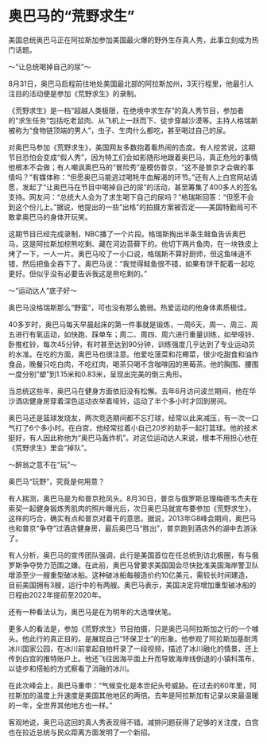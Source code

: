# 奥巴马的“荒野求生”

美国总统奥巴马正在阿拉斯加参加美国最火爆的野外生存真人秀，此事立刻成为热门话题。 

～“让总统喝掉自己的尿”～ 

8月31日，奥巴马启程前往地处美国最北部的阿拉斯加州，3天行程里，他最引人注目的活动便是参加《荒野求生》的录制。 

《荒野求生》是一档“超越人类极限，在绝境中求生存”的真人秀节目，参加者的“求生任务”包括吃老鼠肉、从飞机上一跃而下、徒步穿越沙漠等。主持人格瑞斯被称为“食物链顶端的男人”，虫子、生肉什么都吃，甚至喝过自己的尿。 

对奥巴马参加《荒野求生》，美国网友多数抱着看热闹的态度。有人挖苦说，这期节目恐怕会变成“假人秀”，因为特工们会如影随形地跟着奥巴马，真正危险的事情他根本不会做；有人嘲讽奥巴马的“冒险秀”是模仿普京，“这不是普京才会做的事情吗？”有媒体称：“但愿奥巴马能逃过喝牦牛血解渴的环节。”还有人上白宫网站请愿，发起了“让奥巴马在节目中喝掉自己的尿”的活动，甚至筹集了400多人的签名支持。网友问：“总统大人会为了求生喝下自己的尿吗？”格瑞斯回答：“但愿不会到这个份儿上。”据说，他提出的一些“出格”的拍摄方案被否定——美国特勤局可不敢拿奥巴马的身体开玩笑。 

这期节目已经完成录制，NBC播了一个片段。格瑞斯掏出半条生鲑鱼告诉奥巴马，这是阿拉斯加棕熊吃剩、藏在河边苔藓下的。他切下两片鱼肉，在一块铁皮上烤了一下，一人一片。奥巴马咬了一小口说，格瑞斯不算好厨师，但这鱼味道不错，然后把鱼全吞下了。奥巴马说：“我觉得鲑鱼很不错，如果有饼干配着一起吃更好。但似乎没有必要告诉我这是熊吃剩的。” 

～“运动达人”底子好～ 

奥巴马没格瑞斯那么“野蛮”，可也没有那么脆弱。热爱运动的他身体素质极佳。 

40多岁时，奥巴马每天早晨起床的第一件事就是锻炼，一周6天，周一、周三、周五进行有氧运动，如快跑、踩单车；周二、周四、周六进行重量训练，如举哑铃、卧推杠铃，每次45分钟，有时甚至达到90分钟，训练强度几乎达到了专业运动员的水准。在吃的方面，奥巴马也很注意。他爱吃菠菜和花椰菜，很少吃甜食和油炸食品，晚餐只吃白肉，不吃红肉，喝茶只喝不含咖啡因的黑莓茶。他的胸围、腰围一度分别“塑”到1.15米和0.83米，呈现出完美的倒三角形。 

当总统这些年，奥巴马在健身方面依旧没有松懈。去年6月访问波兰期间，他在华沙酒店健身房穿着深色运动衣举着哑铃，运动了半个多小时才回到房间。 

奥巴马还是篮球发烧友，两次竞选期间都不忘打球，经常以此来减压，有一次一口气打了6个多小时。在白宫，他经常拉着小自己20岁的助手一起打篮球。他的技术挺好，有人因此称他为“奥巴马轰炸机”。对这位运动达人来说，根本不用担心他在《荒野求生》里会“掉队”。 

～醉翁之意不在“玩”～ 

奥巴马“玩野”，究竟是何用意？ 

有人揣测，奥巴马是为和普京抢风头。8月30日，普京与俄罗斯总理梅德韦杰夫在索契一起健身锻炼秀肌肉的照片曝光后，次日奥巴马就宣布要参加《荒野求生》，这样的巧合，确实有点和普京对着干的意思。据说，2013年G8峰会期间，奥巴马也和普京“争夺”过酒店健身房，最后奥巴马“胜出”，普京跑到酒店外的湖中去游泳了。 

有人分析，奥巴马的宣传团队强调，此行是美国首位在任总统到访北极圈，有与俄罗斯争夺势力范围之嫌。在此前，奥巴马曾要求美国国会尽快批准美国海岸警卫队增添至少一艘重型破冰船。这种破冰船每艘造价约10亿美元，需较长时间建造，目前美国拥有3艘，运行中的有两艘。奥巴马表示，美国决定将增加重型破冰船的日程由2022年提前至2020年。 

还有一种看法认为，奥巴马是在为明年的大选埋伏笔。 

更多人的看法是，参加《荒野求生》节目拍摄，只是奥巴马阿拉斯加之行的一个噱头。他此行的真正目的，是展现自己“环保卫士”的形象。他参观了阿拉斯加基耐湾冰川国家公园，在冰川前拿起自拍杆录了一段视频，描述了冰川融化的情景，还上传到白宫的推特账户上。他还飞往因海平面上升而导致海岸线倒退的小镇科策布，以徒步和搭船的方式察看了消融的冰川。 

在此次峰会上，奥巴马重申：“气候变化是本世纪头号威胁。在过去的60年里，阿拉斯加的温度上升速度是美国其他地区的两倍。去年是阿拉斯加有记录以来最温暖的一年，全世界其他地方也一样。” 

客观地说，奥巴马这回的真人秀表现得不错。减排问题获得了足够的关注度，白宫也在拉近总统与民众距离方面发明了一个新招。
